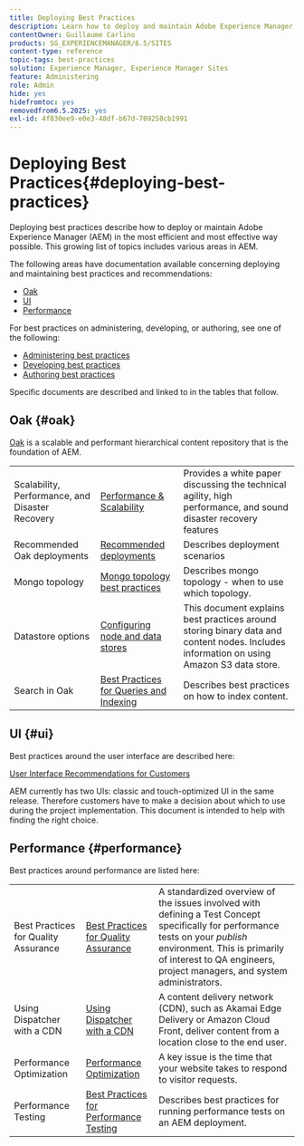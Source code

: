 ```yaml
---
title: Deploying Best Practices
description: Learn how to deploy and maintain Adobe Experience Manager (AEM) in the most efficient and effective way possible.
contentOwner: Guillaume Carlino
products: SG_EXPERIENCEMANAGER/6.5/SITES
content-type: reference
topic-tags: best-practices
solution: Experience Manager, Experience Manager Sites
feature: Administering
role: Admin
hide: yes
hidefromtoc: yes
removedfrom6.5.2025: yes
exl-id: 4f830ee9-e0e3-48df-b67d-709258cb1991
---
```

# Deploying Best Practices{#deploying-best-practices}

Deploying best practices describe how to deploy or maintain Adobe Experience Manager (AEM) in the most efficient and most effective way possible. This growing list of topics includes various areas in AEM.

The following areas have documentation available concerning deploying and maintaining best practices and recommendations:

* [Oak](#oak)
* [UI](#ui)
* [Performance](#performance)

For best practices on administering, developing, or authoring, see one of the following:

* [Administering best practices](/help/sites-administering/administer-best-practices.md)
* [Developing best practices](/help/sites-developing/best-practices.md)
* [Authoring best practices](/help/sites-authoring/best-practices.md)

Specific documents are described and linked to in the tables that follow.

## Oak {#oak}

[Oak](/help/sites-deploying/platform.md) is a scalable and performant hierarchical content repository that is the foundation of AEM.

<table>
 <tbody>
  <tr>
   <td><p>Scalability, Performance, and Disaster Recovery</p> </td>
   <td><a href="/help/sites-deploying/performance.md">Performance &amp; Scalability</a></td>
   <td>Provides a white paper discussing the technical agility, high performance, and sound disaster recovery features</td>
  </tr>
  <tr>
   <td>Recommended Oak deployments</td>
   <td><a href="/help/sites-deploying/recommended-deploys.md">Recommended deployments</a></td>
   <td>Describes deployment scenarios</td>
  </tr>
  <tr>
   <td>Mongo topology</td>
   <td><a href="/help/sites-deploying/recommended-deploys.md">Mongo topology best practices</a></td>
   <td>Describes mongo topology - when to use which topology.</td>
  </tr>
  <tr>
   <td>Datastore options</td>
   <td><a href="/help/sites-deploying/data-store-config.md">Configuring node and data stores</a></td>
   <td>This document explains best practices around storing binary data and content nodes. Includes information on using Amazon S3 data store.</td>
  </tr>
  <tr>
   <td>Search in Oak</td>
   <td><a href="/help/sites-deploying/best-practices-for-queries-and-indexing.md">Best Practices for Queries and Indexing</a><br /> </td>
   <td>Describes best practices on how to index content.</td>
  </tr>
 </tbody>
</table>

## UI {#ui}

Best practices around the user interface are described here:

[User Interface Recommendations for Customers](/help/sites-deploying/ui-recommendations.md)

AEM currently has two UIs: classic and touch-optimized UI in the same release. Therefore customers have to make a decision about which to use during the project implementation. This document is intended to help with finding the right choice.

## Performance {#performance}

Best practices around performance are listed here:

<table>
 <tbody>
  <tr>
   <td>Best Practices for Quality Assurance</td>
   <td><a href="/help/sites-deploying/configuring-performance.md#best-practices-for-quality-assurance">Best Practices for Quality Assurance</a></td>
   <td>A standardized overview of the issues involved with defining a Test Concept specifically for performance tests on your <em>publish</em> environment. This is primarily of interest to QA engineers, project managers, and system administrators.</td>
  </tr>
  <tr>
   <td>Using Dispatcher with a CDN</td>
   <td><a href="https://experienceleague.adobe.com/docs/experience-manager-dispatcher/using/dispatcher.html#using-dispatcher-with-a-cdn">Using Dispatcher with a CDN</a></td>
   <td>A content delivery network (CDN), such as Akamai Edge Delivery or Amazon Cloud Front, deliver content from a location close to the end user.</td>
  </tr>
  <tr>
   <td>Performance Optimization</td>
   <td><a href="/help/sites-deploying/configuring-performance.md">Performance Optimization</a></td>
   <td>A key issue is the time that your website takes to respond to visitor requests.</td>
  </tr>
  <tr>
   <td>Performance Testing</td>
   <td><a href="/help/sites-deploying/best-practices-for-performance-testing.md">Best Practices for Performance Testing</a></td>
   <td>Describes best practices for running performance tests on an AEM deployment.<br /> </td>
  </tr>
 </tbody>
</table>
